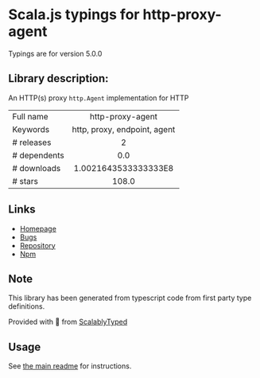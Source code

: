 
# Scala.js typings for http-proxy-agent

Typings are for version 5.0.0

## Library description:
An HTTP(s) proxy `http.Agent` implementation for HTTP

|                    |                 |
| ------------------ | :-------------: |
| Full name          | http-proxy-agent |
| Keywords           | http, proxy, endpoint, agent |
| # releases         | 2 |
| # dependents       | 0.0 |
| # downloads        | 1.0021643533333333E8 |
| # stars            | 108.0 |

## Links
- [Homepage](https://github.com/TooTallNate/node-http-proxy-agent#readme)
- [Bugs](https://github.com/TooTallNate/node-http-proxy-agent/issues)
- [Repository](https://github.com/TooTallNate/node-http-proxy-agent)
- [Npm](https://www.npmjs.com/package/http-proxy-agent)
    


## Note
This library has been generated from typescript code from first party type definitions.

Provided with :purple_heart: from [ScalablyTyped](https://github.com/oyvindberg/ScalablyTyped)

## Usage
See [the main readme](../../readme.md) for instructions.


